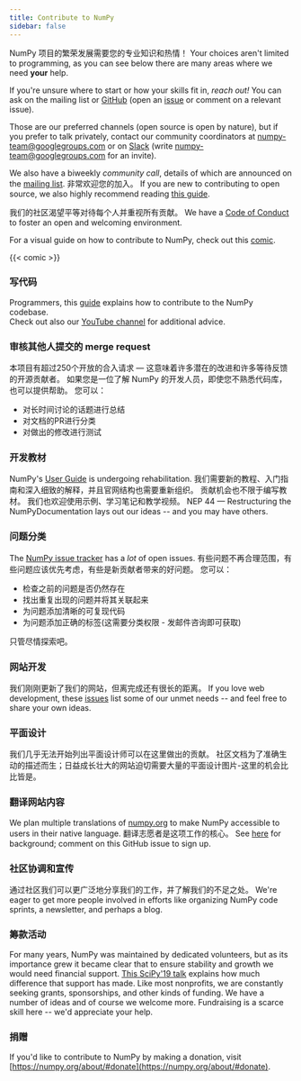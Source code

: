 ```yaml
---
title: Contribute to NumPy
sidebar: false
---
```


NumPy 项目的繁荣发展需要您的专业知识和热情！
Your choices aren't limited to programming, as you can
see below there are many areas where we need **your** help.

If you're unsure where to start or how your skills fit in, _reach out!_ You
can ask on the mailing
list or
[GitHub](http://github.com/numpy/numpy) (open an
[issue](https://github.com/numpy/numpy/issues) or comment on a relevant
issue).

Those are our preferred channels (open source is open by nature), but
if you prefer to talk privately, contact our community coordinators at
<numpy-team@googlegroups.com> or on [Slack](https://numpy-team.slack.com)
(write  <numpy-team@googlegroups.com> for an invite).

We also have a biweekly _community call_, details of which are announced on
the [mailing list](https://mail.python.org/mailman/listinfo/numpy-discussion).
非常欢迎您的加入。
If you are new to contributing to open source, we also highly recommend reading
[this guide](https://opensource.guide/how-to-contribute/).

我们的社区渴望平等对待每个人并重视所有贡献。 We have a [Code of Conduct](/code-of-conduct) to foster an open
and welcoming environment.

For a visual guide on how to contribute to NumPy, check out this [comic](https://heyzine.com/flip-book/3e66a13901.html).

{{< comic >}}

### 写代码

Programmers, this
[guide](https://numpy.org/devdocs/dev/index.html#development-process-summary)
explains how to contribute to the NumPy codebase. <br>Check out also our [YouTube channel](https://www.youtube.com/playlist?list=PLCK6zCrcN3GXBUUzDr9L4__LnXZVtaIzS) for additional advice.

### 审核其他人提交的 merge request

本项目有超过250个开放的合入请求 — 这意味着许多潜在的改进和许多等待反馈的开源贡献者。 如果您是一位了解 NumPy 的开发人员，即使您不熟悉代码库，也可以提供帮助。 您可以：

- 对长时间讨论的话题进行总结
- 对文档的PR进行分类
- 对做出的修改进行测试

### 开发教材

NumPy's [User Guide](https://numpy.org/devdocs) is undergoing rehabilitation.
我们需要新的教程、入门指南和深入细致的解释，并且官网结构也需要重新组织。 贡献机会也不限于编写教材。 我们也欢迎使用示例、学习笔记和教学视频。 NEP 44 — Restructuring the
NumPyDocumentation
lays out our ideas -- and you may have others.

### 问题分类

The [NumPy issue tracker](https://github.com/numpy/numpy/issues) has a _lot_
of open issues. 有些问题不再合理范围，有些问题应该优先考虑，有些是新贡献者带来的好问题。  您可以：

- 检查之前的问题是否仍然存在
- 找出重复出现的问题并将其关联起来
- 为问题添加清晰的可复现代码
- 为问题添加正确的标签(这需要分类权限 - 发邮件咨询即可获取)

只管尽情探索吧。

### 网站开发

我们刚刚更新了我们的网站，但离完成还有很长的距离。 If you love web
development, these
[issues](https://github.com/numpy/numpy.org/issues?q=is%3Aissue+is%3Aopen+label%3Adesign)
list some of our unmet needs -- and feel free to share your own ideas.

### 平面设计

我们几乎无法开始列出平面设计师可以在这里做出的贡献。
社区文档为了准确生动的描述而生；日益成长壮大的网站迫切需要大量的平面设计图片-这里的机会比比皆是。

### 翻译网站内容

We plan multiple translations of [numpy.org](https://numpy.org) to make NumPy
accessible to users in their native language. 翻译志愿者是这项工作的核心。  See
[here](https://numpy.org/neps/nep-0028-website-redesign.html#translation-multilingual-i18n)
for background; comment on this GitHub
issue to sign up.

### 社区协调和宣传

通过社区我们可以更广泛地分享我们的工作，并了解我们的不足之处。 We're eager to get more people involved in efforts like organizing NumPy code
sprints, a newsletter, and perhaps a blog.

### 筹款活动

For many years, NumPy was maintained by dedicated volunteers, but as its importance grew it
became clear that to ensure stability and growth we would need financial support.
[This SciPy'19 talk](https://www.youtube.com/watch?v=dBTJD_FDVjU) explains how much difference
that support has made. Like most nonprofits, we are constantly seeking grants, sponsorships,
and other kinds of funding. We have a number of ideas and of course we welcome more.
Fundraising is a scarce skill here -- we'd appreciate your help.

### 捐赠

If you'd like to contribute to NumPy by making a donation, visit [https://numpy.org/about/#donate](https://numpy.org/about/#donate).


